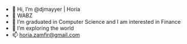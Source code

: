 - 👋 Hi, I’m @djmayyer | Horia
- 🐝 WABZ 
- 👀 I’m graduated in Computer Science and I am interested in Finance
- 🌱 I’m exploring the world
- 📫 horia.zamfir@gmail.com

<!---
djmayyer/djmayyer is a ✨ special ✨ repository because its `README.md` 
---!>
